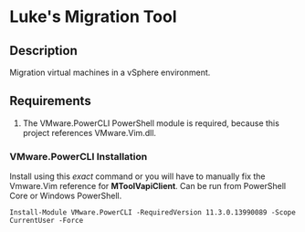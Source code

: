 # Luke's Migration Tool

## Description

Migration virtual machines in a vSphere environment. 

## Requirements

1. The VMware.PowerCLI PowerShell module is required, because this project references VMware.Vim.dll.

### VMware.PowerCLI Installation

Install using this _exact_ command or you will have to manually fix the Vmware.Vim reference for __MToolVapiClient__. Can be run from PowerShell Core or Windows PowerShell.

`Install-Module VMware.PowerCLI -RequiredVersion 11.3.0.13990089 -Scope CurrentUser -Force`


